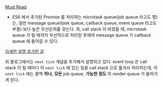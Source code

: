 [Must Read](https://tk-one.github.io/2019/02/07/nodejs-event-loop/)

- ES6 에서 추가된 Promise 를 처리하는 microtask queue(job queue 라고도 함) 는, 일반 message queue(task queue, callback queue, event queue 라고도 부름) 보다 높은 우선순위를 갖는다. 즉, call stack 이 비었을 때, microtask queue 가 빌 때까지 우선적으로 처리된 후에야 message queue 가 callback queue 에 들어갈 수 있다. 

[자세한 설명 추가된 글](https://frarizzi.science/journal/web-engineering/javascript-main-thread-dissected)

위 블로그에서는 `next tick` 개념을 추가해서 설명하고 있다. event loop 은 call stack 이 빌 때마다 이 `next tick` 에 있는 일을 call stack 으로 옮겨서 처리하는데, 이 `next tick` 에는 콜백 **하나**, **모든** job queue, **가능한 정도** 의 render queue 가 들어가게 된다.  